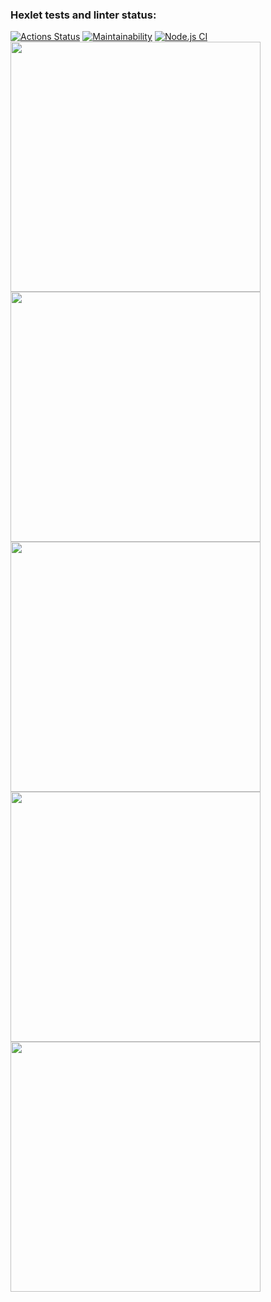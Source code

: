 ### Hexlet tests and linter status:
[![Actions Status](https://github.com/danzelito/backend-project-lvl1/workflows/hexlet-check/badge.svg)](https://github.com/danzelito/backend-project-lvl1/actions)
[![Maintainability](https://api.codeclimate.com/v1/badges/a99a88d28ad37a79dbf6/maintainability)](https://codeclimate.com/github/codeclimate/codeclimate/maintainability)
[![Node.js CI](https://github.com/danzelito/backend-project-lvl1/actions/workflows/linter-checker.yml/badge.svg)](https://github.com/danzelito/backend-project-lvl1/actions/workflows/linter-checker.yml)
<a href="https://asciinema.org/a/421976"><img src="https://asciinema.org/a/421976.png" width="400"/></a>
<a href="https://asciinema.org/a/31seF7exWe4IbfS8MVh8JZYQj"><img src="https://asciinema.org/a/31seF7exWe4IbfS8MVh8JZYQj.png" width="400"/></a>
<a href="https://asciinema.org/a/e862aSMfUWYC3hQxshFc5Yy7p"><img src="https://asciinema.org/a/e862aSMfUWYC3hQxshFc5Yy7p.png" width="400"/></a>
<a href="https://asciinema.org/a/86Rt0EsBCW03u4g55UUviEUta"><img src="https://asciinema.org/a/86Rt0EsBCW03u4g55UUviEUta.png" width="400"/></a>
<a href="https://asciinema.org/a/8DFC35mg5cheJPq14ULYcuoGP"><img src="https://asciinema.org/a/86Rt0EsBCW03u4g55UUviEUta.png" width="400"/></a>